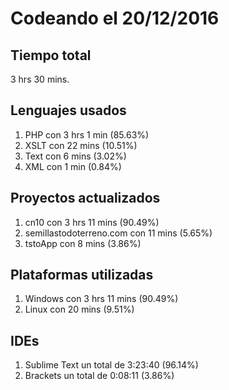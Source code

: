 # Codeando el 20/12/2016

## Tiempo total
3 hrs 30 mins.

## Lenguajes usados
1. PHP con 3 hrs 1 min (85.63%)
1. XSLT con 22 mins (10.51%)
1. Text con 6 mins (3.02%)
1. XML con 1 min (0.84%)

## Proyectos actualizados
1. cn10 con 3 hrs 11 mins (90.49%)
1. semillastodoterreno.com con 11 mins (5.65%)
1. tstoApp con 8 mins (3.86%)

## Plataformas utilizadas
1. Windows con 3 hrs 11 mins (90.49%)
1. Linux con 20 mins (9.51%)

## IDEs
1. Sublime Text un total de 3:23:40 (96.14%)
1. Brackets un total de 0:08:11 (3.86%)
